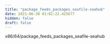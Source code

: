 ```yaml
---
title: "package_feeds_packages_seafile-seahub"
date: 2021-06-30 01:02:22.425677
hidden: false
draft: false
---
```


x86/64/package_feeds_packages_seafile-seahub

